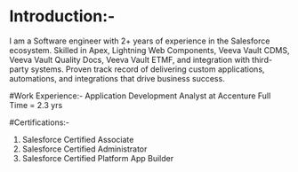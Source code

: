# Introduction:-
I am a Software engineer with 2+ years of experience in the Salesforce ecosystem. Skilled in Apex, Lightning Web Components, Veeva Vault CDMS, Veeva Vault Quality Docs, Veeva Vault ETMF, and integration with third-party systems. Proven track record of delivering custom applications, automations, and integrations that drive business success.

#Work Experience:-
Application Development Analyst at Accenture 
Full Time = 2.3 yrs

#Certifications:-
1) Salesforce Certified Associate
2) Salesforce Certified Administrator
3) Salesforce Certified Platform App Builder

